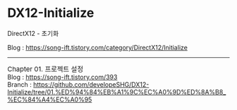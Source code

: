 # DX12-Initialize
DirectX12 - 초기화

Blog : https://song-ift.tistory.com/category/DirectX12/Initialize

<hr size="5">

<span style="font-size:15px">Chapter 01. 프로젝트 설정</span>
<br>Blog : https://song-ift.tistory.com/393
<br>Branch : https://github.com/developeSHG/DX12-Initialize/tree/01.%ED%94%84%EB%A1%9C%EC%A0%9D%ED%8A%B8_%EC%84%A4%EC%A0%95

